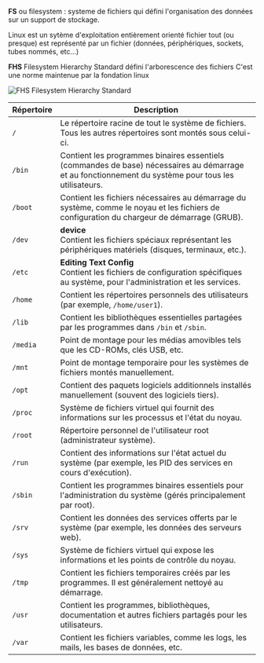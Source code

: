 **FS** ou filesystem : systeme de fichiers qui défini l'organisation des données sur un support de stockage.

Linux est un sytème d'exploitation entièrement orienté fichier
tout (ou presque) est représenté par un fichier (données, périphériques, sockets, tubes nommés, etc...)

**FHS** Filesystem Hierarchy Standard défini l'arborescence des fichiers
C'est une norme maintenue par la fondation linux

![**FHS** Filesystem Hierarchy Standard](img/admin/fhs.jpeg)


| Répertoire | Description                                                                                                                                          |
| ---------- | ---------------------------------------------------------------------------------------------------------------------------------------------------- |
| `/`        | Le répertoire racine de tout le système de fichiers. Tous les autres répertoires sont montés sous celui-ci.                                          |
| `/bin`     | Contient les programmes binaires essentiels (commandes de base) nécessaires au démarrage et au fonctionnement du système pour tous les utilisateurs. |
| `/boot`    | Contient les fichiers nécessaires au démarrage du système, comme le noyau et les fichiers de configuration du chargeur de démarrage (GRUB).          |
| `/dev`     | **device**<br>Contient les fichiers spéciaux représentant les périphériques matériels (disques, terminaux, etc.).                                    |
| `/etc`     | **Editing Text Config**<br>Contient les fichiers de configuration spécifiques au système, pour l'administration et les services.                     |
| `/home`    | Contient les répertoires personnels des utilisateurs (par exemple, `/home/user1`).                                                                   |
| `/lib`     | Contient les bibliothèques essentielles partagées par les programmes dans `/bin` et `/sbin`.                                                         |
| `/media`   | Point de montage pour les médias amovibles tels que les CD-ROMs, clés USB, etc.                                                                      |
| `/mnt`     | Point de montage temporaire pour les systèmes de fichiers montés manuellement.                                                                       |
| `/opt`     | Contient des paquets logiciels additionnels installés manuellement (souvent des logiciels tiers).                                                    |
| `/proc`    | Système de fichiers virtuel qui fournit des informations sur les processus et l'état du noyau.                                                       |
| `/root`    | Répertoire personnel de l'utilisateur root (administrateur système).                                                                                 |
| `/run`     | Contient des informations sur l'état actuel du système (par exemple, les PID des services en cours d'exécution).                                     |
| `/sbin`    | Contient les programmes binaires essentiels pour l'administration du système (gérés principalement par root).                                        |
| `/srv`     | Contient les données des services offerts par le système (par exemple, les données des serveurs web).                                                |
| `/sys`     | Système de fichiers virtuel qui expose les informations et les points de contrôle du noyau.                                                          |
| `/tmp`     | Contient les fichiers temporaires créés par les programmes. Il est généralement nettoyé au démarrage.                                                |
| `/usr`     | Contient les programmes, bibliothèques, documentation et autres fichiers partagés pour les utilisateurs.                                             |
| `/var`     | Contient les fichiers variables, comme les logs, les mails, les bases de données, etc.                                                               |




